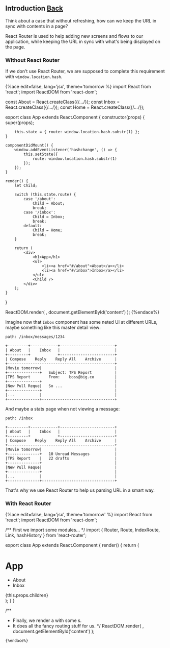 ## Introduction [Back](./../react_router.md)

Think about a case that without refreshing, how can we keep the URL in sync with contents in a page?

React Router is used to help adding new screens and flows to our application, while keeping the URL in sync with what's being displayed on the page.

### Without React Router

If we don't use React Router, we are supposed to complete this requirement with `window.location.hash`.

{%ace edit=false, lang='jsx', theme='tomorrow %}
import React from 'react';
import ReactDOM from 'react-dom';

const About = React.createClass({/*...*/});
const Inbox = React.createClass({/*...*/});
const Home = React.createClass({/*...*/});

export class App extends React.Component {
    constructor(props) {
        super(props);
        
        this.state = { route: window.location.hash.substr(1) };
    }
    
    componentDidMount() {
        window.addEventListener('hashchange', () => {
            this.setState({
                route: window.location.hash.substr(1)
            });
        });
    }
    
    render() {
        let Child;
        
        switch (this.state.route) {
            case '/about':
                Child = About;
                break;
            case '/inbox':
                Child = Inbox;
                break;
            default:
                Child = Home;
                break;
        }
        
        return (
            <div>
                <h1>App</h1>
                <ul>
                    <li><a href="#/about">About</a></li>
                    <li><a href="#/inbox">Inbox</a></li>
                </ul>
                <Child />
            </div>
        );
    }
}

ReactDOM.render(
    <App />,
    document.getElementById('content')
);
{%endace%}

Imagine now that `Inbox` component has some neted UI at different URLs, maybe something like this master detail view:

```
path: /inbox/messages/1234

+---------+------------+------------------------+
| About   |    Inbox   |                        |
+---------+            +------------------------+
| Compose    Reply    Reply All    Archive      |
+-----------------------------------------------+
|Movie tomorrow|                                |
+--------------+   Subject: TPS Report          |
|TPS Report        From:    boss@big.co         |
+--------------+                                |
|New Pull Reque|   So ...                       |
+--------------+                                |
|...           |                                |
+--------------+--------------------------------+
```

And maybe a stats page when not viewing a message:

```
path: /inbox

+---------+------------+------------------------+
| About   |    Inbox   |                        |
+---------+            +------------------------+
| Compose    Reply    Reply All    Archive      |
+-----------------------------------------------+
|Movie tomorrow|                                |
+--------------+   10 Unread Messages           |
|TPS Report    |   22 drafts                    |
+--------------+                                |
|New Pull Reque|                                |
+--------------+                                |
|...           |                                |
+--------------+--------------------------------+
```

That's why we use React Router to help us parsing URL in a smart way.

### With React Router

{%ace edit=false, lang='jsx', theme='tomorrow' %}
import React from 'react';
import ReactDOM from 'react-dom';

/** First we import some modules... */
import { Router, Route, IndexRoute, Link, hashHistory } from 'react-router';

export class App extends React.Component {
    render() {
        return (
            <div>
                <h1>App</h1>
                <ul>
                    <li><Link to="/about">About</Link></li>
                    <li><Link to="/inbox">Inbox</Link></li>
                </ul>
                {this.props.children}
            </div>
        );
    }
}

/**
 * Finally, we render a <Router> with some <Route>s.
 * It does all the fancy routing stuff for us.
 */
ReactDOM.render(
    <Router history={hashHistory}>
        <Route path="/" component={App}>
            <IndexRoute component={Home}></IndexRoute>
            <Route path="about" component={About}></Route>
            <Route path="inbox" component={Inbox}></Route>
        </Route>
    </Router>,
    document.getElementById('content')
);
```
{%endace%}
